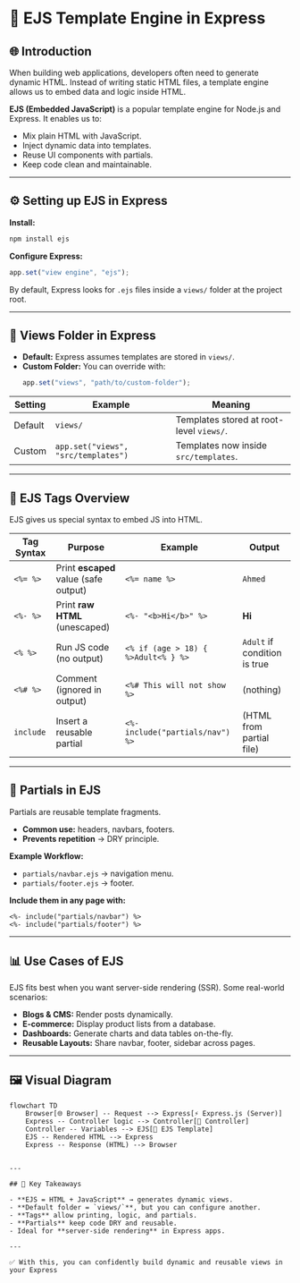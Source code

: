 # 📘 EJS Template Engine in Express

## 🌐 Introduction

When building web applications, developers often need to generate dynamic HTML. Instead of writing static HTML files, a template engine allows us to embed data and logic inside HTML.

**EJS (Embedded JavaScript)** is a popular template engine for Node.js and Express. It enables us to:

- Mix plain HTML with JavaScript.
- Inject dynamic data into templates.
- Reuse UI components with partials.
- Keep code clean and maintainable.

---

## ⚙️ Setting up EJS in Express

**Install:**
```bash
npm install ejs
```

**Configure Express:**
```js
app.set("view engine", "ejs");
```

By default, Express looks for `.ejs` files inside a `views/` folder at the project root.

---

## 📂 Views Folder in Express

- **Default:** Express assumes templates are stored in `views/`.
- **Custom Folder:** You can override with:
  ```js
  app.set("views", "path/to/custom-folder");
  ```

| Setting  | Example                             | Meaning                                  |
|----------|-------------------------------------|------------------------------------------|
| Default  | `views/`                            | Templates stored at root-level `views/`. |
| Custom   | `app.set("views", "src/templates")` | Templates now inside `src/templates`.    |

---

## 🔖 EJS Tags Overview

EJS gives us special syntax to embed JS into HTML.

| Tag Syntax | Purpose                               | Example                             | Output                       |
|------------|---------------------------------------|-------------------------------------|------------------------------|
| `<%= %>`   | Print **escaped** value (safe output) | `<%= name %>`                       | `Ahmed`                      |
| `<%- %>`   | Print **raw HTML** (unescaped)        | `<%- "<b>Hi</b>" %>`                | **Hi**                       |
| `<% %>`    | Run JS code (no output)               | `<% if (age > 18) { %>Adult<% } %>` | `Adult` if condition is true |
| `<%# %>`   | Comment (ignored in output)           | `<%# This will not show %>`         | (nothing)                    |
| `include`  | Insert a reusable partial             | `<%- include("partials/nav") %>`    | (HTML from partial file)     |

---

## 🔄 Partials in EJS

Partials are reusable template fragments.

- **Common use:** headers, navbars, footers.
- **Prevents repetition** → DRY principle.

**Example Workflow:**

- `partials/navbar.ejs` → navigation menu.
- `partials/footer.ejs` → footer.

**Include them in any page with:**
```ejs
<%- include("partials/navbar") %>
<%- include("partials/footer") %>
```

---

## 📊 Use Cases of EJS

EJS fits best when you want server-side rendering (SSR). Some real-world scenarios:

- **Blogs & CMS:** Render posts dynamically.
- **E-commerce:** Display product lists from a database.
- **Dashboards:** Generate charts and data tables on-the-fly.
- **Reusable Layouts:** Share navbar, footer, sidebar across pages.

---

## 🖼️ Visual Diagram

```mermaid
flowchart TD
    Browser[🌐 Browser] -- Request --> Express[⚡ Express.js (Server)]
    Express -- Controller logic --> Controller[🧩 Controller]
    Controller -- Variables --> EJS[📝 EJS Template]
    EJS -- Rendered HTML --> Express
    Express -- Response (HTML) --> Browser


---

## 📌 Key Takeaways

- **EJS = HTML + JavaScript** → generates dynamic views.
- **Default folder = `views/`**, but you can configure another.
- **Tags** allow printing, logic, and partials.
- **Partials** keep code DRY and reusable.
- Ideal for **server-side rendering** in Express apps.

---

✅ With this, you can confidently build dynamic and reusable views in your Express